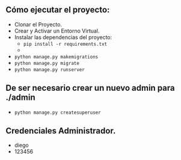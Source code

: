 

## Cómo ejecutar el proyecto:
* Clonar el Proyecto.
* Crear y Activar un Entorno Virtual.
* Instalar las dependencias del proyecto:
    * `pip install -r requirements.txt`
    * 
* `python manage.py makemigrations` 
* `python manage.py migrate`
* `python manage.py runserver`

 ## De ser necesario crear un nuevo admin para ./admin

* `python manage.py createsuperuser`
    
 ## Credenciales Administrador.

* diego
* 123456